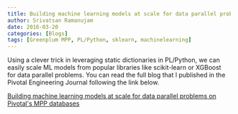 ```yaml
---
title: Building machine learning models at scale for data parallel problems on Pivotal's MPP databases
author: Srivatsan Ramanujam
date: 2016-03-20
categories: [Blogs]
tags: [Greenplum MPP, PL/Python, sklearn, machinelearning]
---
```


Using a clever trick in leveraging static dictionaries in PL/Python, we can easily scale ML models from popular libraries like scikit-learn or XGBoost for data parallel problems. You can read the full blog that I published in the Pivotal Engineering Journal following the link below.

[Building machine learning models at scale for data parallel problems on Pivotal's MPP databases](http://engineering.pivotal.io/post/running-sklearn-models-at-scale-on-mpp/)
